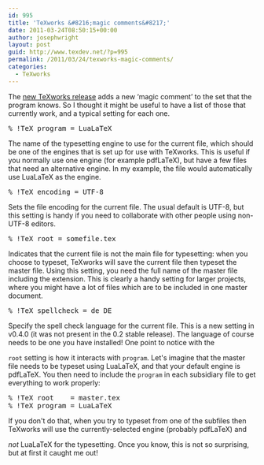 ```yaml
---
id: 995
title: 'TeXworks &#8216;magic comments&#8217;'
date: 2011-03-24T08:50:15+00:00
author: josephwright
layout: post
guid: http://www.texdev.net/?p=995
permalink: /2011/03/24/texworks-magic-comments/
categories:
  - TeXworks
---
```

<p>The <a href="http://www.texdev.net/2011/03/21/texworks-v0-4-0/" title="TeXworks v0.4.0">new TeXworks release</a> adds a new ‘magic comment’ to the set that the program knows. So I thought it might be useful to have a list of those that currently work, and a typical setting for each one.</p>

<pre>% !TeX program = LuaLaTeX
</pre>

<p>The name of the typesetting engine to use for the current file, which should be one of the engines that is set up for use with TeXworks. This is useful if you normally use one engine (for example pdfLaTeX), but have a few files that need an alternative engine. In my example, the file would automatically use LuaLaTeX as the engine.</p>

<pre>% !TeX encoding = UTF-8
</pre>

<p>Sets the file encoding for the current file. The usual default is UTF-8, but this setting is handy if you need to collaborate with other people using non-UTF-8 editors.</p>

<pre>% !TeX root = somefile.tex
</pre>

<p>Indicates that the current file is not the main file for typesetting: when you choose to typeset, TeXworks will save the current file then typeset the master file. Using this setting, you need the full name of the master file including the extension. This is clearly a handy setting for larger projects, where you might have a lot of files which are to be included in one master document.</p>

<pre>% !TeX spellcheck = de_DE
</pre>

<p>Specify the spell check language for the current file. This is a new setting in v0.4.0 (it was not present in the 0.2 stable release). The language of course needs to be one you have installed! One point to notice with the</p>

<p><code>root</code> setting is how it interacts with <code>program</code>. Let's imagine that the master file needs to be typeset using LuaLaTeX, and that your default engine is pdfLaTeX. You then need to include the <code>program</code> in each subsidiary file to get everything to work properly:</p>

<pre>% !TeX root    = master.tex
% !TeX program = LuaLaTeX
</pre>

<p>If you don't do that, when you try to typeset from one of the subfiles then TeXworks will use the currently-selected engine (probably pdfLaTeX) and</p>

<p><em>not</em> LuaLaTeX for the typesetting. Once you know, this is not so surprising, but at first it caught me out!</p>
